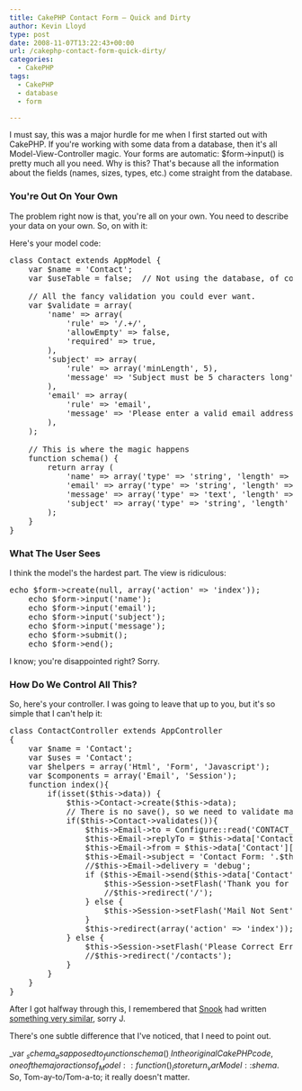 ```yaml
---
title: CakePHP Contact Form – Quick and Dirty
author: Kevin Lloyd
type: post
date: 2008-11-07T13:22:43+00:00
url: /cakephp-contact-form-quick-dirty/
categories:
  - CakePHP
tags:
  - CakePHP
  - database
  - form

---
```

I must say, this was a major hurdle for me when I first started out with CakePHP. If you're working with some data from a database, then it's all Model-View-Controller magic. Your forms are automatic: $form->input() is pretty much all you need. Why is this? That's because all the information about the fields (names, sizes, types, etc.) come straight from the database.

### You're Out On Your Own

The problem right now is that, you're all on your own. You need to describe your data on your own. So, on with it:

Here's your model code:

<pre class="brush: php; title: ; notranslate" title="">class Contact extends AppModel {
	var $name = 'Contact';
	var $useTable = false;  // Not using the database, of course.

	// All the fancy validation you could ever want.
	var $validate = array(
	    'name' =&gt; array(
	        'rule' =&gt; '/.+/',
			'allowEmpty' =&gt; false,
	        'required' =&gt; true,
	    ),
		'subject' =&gt; array(
	        'rule' =&gt; array('minLength', 5),
			'message' =&gt; 'Subject must be 5 characters long'
	    ),
		'email' =&gt; array(
	        'rule' =&gt; 'email',
			'message' =&gt; 'Please enter a valid email address'
	    ),
	);

	// This is where the magic happens
	function schema() {
		return array (
			'name' =&gt; array('type' =&gt; 'string', 'length' =&gt; 60),
			'email' =&gt; array('type' =&gt; 'string', 'length' =&gt; 60),
			'message' =&gt; array('type' =&gt; 'text', 'length' =&gt; 2000),
			'subject' =&gt; array('type' =&gt; 'string', 'length' =&gt; 100),
		);
	}
}
</pre>

### What The User Sees

I think the model's the hardest part. The view is ridiculous:

<pre class="brush: php; title: ; notranslate" title="">echo $form-&gt;create(null, array('action' =&gt; 'index'));
	echo $form-&gt;input('name');
	echo $form-&gt;input('email');
	echo $form-&gt;input('subject');
	echo $form-&gt;input('message');
	echo $form-&gt;submit();
	echo $form-&gt;end();
</pre>

I know; you're disappointed right? Sorry.

### How Do We Control All This?

So, here's your controller. I was going to leave that up to you, but it's so simple that I can't help it:

<pre class="brush: php; title: ; notranslate" title="">class ContactController extends AppController
{
	var $name = 'Contact';
	var $uses = 'Contact';
	var $helpers = array('Html', 'Form', 'Javascript');
	var $components = array('Email', 'Session');
	function index(){
		if(isset($this-&gt;data)) {
			$this-&gt;Contact-&gt;create($this-&gt;data);
			// There is no save(), so we need to validate manually.
			if($this-&gt;Contact-&gt;validates()){
				$this-&gt;Email-&gt;to = Configure::read('CONTACT_EMAIL');
				$this-&gt;Email-&gt;replyTo = $this-&gt;data['Contact']['email'];
				$this-&gt;Email-&gt;from = $this-&gt;data['Contact']['name'].' &lt;'.$this-&gt;data['Contact']['email'].'&gt;';
				$this-&gt;Email-&gt;subject = 'Contact Form: '.$this-&gt;data['Contact']['subject'];
				//$this-&gt;Email-&gt;delivery = 'debug';
				if ($this-&gt;Email-&gt;send($this-&gt;data['Contact']['message'])) {
					$this-&gt;Session-&gt;setFlash('Thank you for contacting us');
					//$this-&gt;redirect('/');
				} else {
					$this-&gt;Session-&gt;setFlash('Mail Not Sent');
				}
				$this-&gt;redirect(array('action' =&gt; 'index'));
			} else {
				$this-&gt;Session-&gt;setFlash('Please Correct Errors');
				//$this-&gt;redirect('/contacts');
			}
		}
	}
}
</pre>

After I got halfway through this, I remembered that [Snook][1] had written [something very similar][2], sorry J.

There's one subtle difference that I've noticed, that I need to point out.

_var $_schema_ as apposed to _function schema()_. In the original CakePHP code, one of the major actions of _Model::function()_ is to return _var Model::$_shema_. So, Tom-ay-to/Tom-a-to; it really doesn't matter.

 [1]: http://snook.ca/
 [2]: http://snook.ca/archives/cakephp/contact_form_cakephp/